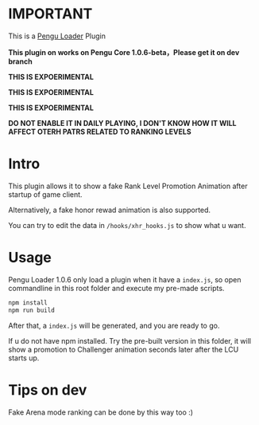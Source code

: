 # IMPORTANT

This is a [Pengu Loader](https://github.com/PenguLoader/PenguLoader) Plugin

**This plugin on works on  Pengu Core 1.0.6-beta，Please get it on dev branch**

**THIS IS EXPOERIMENTAL**

**THIS IS EXPOERIMENTAL**

**THIS IS EXPOERIMENTAL**

**DO NOT ENABLE IT IN DAILY PLAYING, I DON'T KNOW HOW IT WILL AFFECT OTERH PATRS RELATED TO RANKING LEVELS**

# Intro
This plugin allows it to show a fake Rank Level Promotion Animation after startup of game client.

Alternatively, a fake honor rewad animation is also supported.

You can try to edit the data in `/hooks/xhr_hooks.js` to  show what u want.

# Usage

Pengu Loader 1.0.6 only load a plugin when it have a `index.js`, so open commandline in this root folder and execute my pre-made scripts.

```bash
npm install
npm run build
```
After that, a `index.js` will be generated, and you are ready to go.

If u do not have npm installed. Try the pre-built version in this folder, it will show a promotion to Challenger animation seconds later after the LCU starts up.

# Tips on dev

Fake Arena mode ranking can be done by this way too :)

